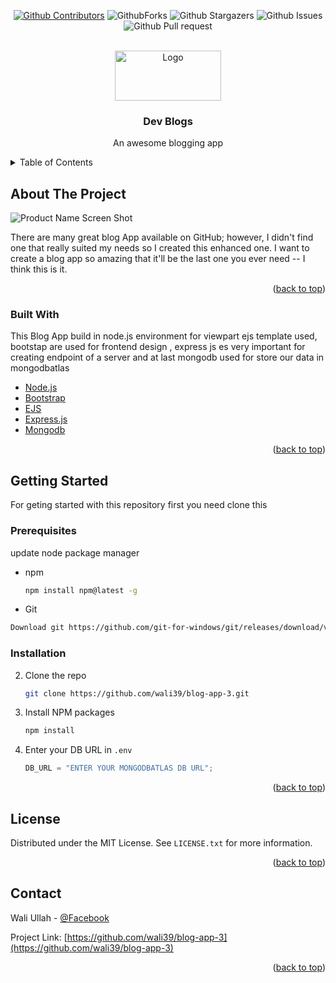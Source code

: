 
<div id="top"></div>
<!--
*** Thanks for checking out the Best-README-Template. If you have a suggestion
*** that would make this better, please fork the repo and create a pull request
*** or simply open an issue with the tag "enhancement".
*** Don't forget to give the project a star!
*** Thanks again! Now go create something AMAZING! :D
-->

<!-- PROJECT SHIELDS -->
<!--
*** I'm using markdown "reference style" links for readability.
*** Reference links are enclosed in brackets [ ] instead of parentheses ( ).
*** See the bottom of this document for the declaration of the reference variables
*** for contributors-url, forks-url, etc. This is an optional, concise syntax you may use.
*** https://www.markdownguide.org/basic-syntax/#reference-style-links
-->
<div align="center">
            
            
[![Github Contributors](https://img.shields.io/github/contributors/wali39/blog-app-3)](https://github.com/wali39/blog-app-3/contributor)
![GithubForks](https://img.shields.io/github/forks/wali39/blog-app-3)
![Github Stargazers](https://img.shields.io/github/stars/wali39/blog-app-3)
![Github Issues](https://img.shields.io/github/issues/wali39/blog-app-3)
![Github Pull request](https://img.shields.io/github/issues-pr/wali39/blog-app-3)

</div>
<!-- PROJECT LOGO -->
<br />
<div align="center">
  <a href="https://github.com/othneildrew/Best-README-Template">
    <img src="https://res.cloudinary.com/plutonic39/image/upload/v1634110282/github-readmen/logox_c4y84d.png" alt="Logo" width="170" height="80" border-radius="5%">
  </a>

  <h3 align="center">Dev Blogs</h3>

  <p align="center">
    An awesome blogging app
    
</div>

<!-- TABLE OF CONTENTS -->
<details>
  <summary>Table of Contents</summary>
  <ol>
    <li>
      <a href="#about-the-project">About The Project</a>
      <ul>
        <li><a href="#built-with">Built With</a></li>
      </ul>
    </li>
    <li>
      <a href="#getting-started">Getting Started</a>
      <ul>
        <li><a href="#prerequisites">Prerequisites</a></li>
        <li><a href="#installation">Installation</a></li>
      </ul>
    </li>
   
    <li><a href="#license">License</a></li>
    <li><a href="#contact">Contact</a></li>

  </ol>
</details>

<!-- ABOUT THE PROJECT -->

## About The Project

![Product Name Screen Shot](https://res.cloudinary.com/plutonic39/image/upload/v1634107473/github-readmen/project-cover_ukskbz.png)

There are many great blog App available on GitHub; however, I didn't find one that really suited my needs so I created this enhanced one. I want to create a blog app so amazing that it'll be the last one you ever need -- I think this is it.

<p align="right">(<a href="#top">back to top</a>)</p>

### Built With

This Blog App build in node.js environment for viewpart ejs template used, bootstap are used for frontend design , express js es very important for creating endpoint of a server and at last mongodb used for store our data in mongodbatlas

- [Node.js](https://nodejs.org/)
- [Bootstrap](https://getbootstrap.com)
- [EJS](https://ejs.co/)
- [Express.js](https://expressjs.com/)
- [Mongodb](https://www.mongodb.com/)

<p align="right">(<a href="#top">back to top</a>)</p>

<!-- GETTING STARTED -->

## Getting Started

For geting started with this repository first you need clone this

### Prerequisites

update node package manager

- npm
  ```sh
  npm install npm@latest -g
  ```
- Git

```sh
Download git https://github.com/git-for-windows/git/releases/download/v2.33.0.windows.2/Git-2.33.0.2-64-bit.exe
```

### Installation

2. Clone the repo
   ```sh
   git clone https://github.com/wali39/blog-app-3.git
   ```
3. Install NPM packages
   ```sh
   npm install
   ```
4. Enter your DB URL in `.env`
   ```js
   DB_URL = "ENTER YOUR MONGODBATLAS DB URL";
   ```

<p align="right">(<a href="#top">back to top</a>)</p>

<!-- LICENSE -->

## License

Distributed under the MIT License. See `LICENSE.txt` for more information.

<p align="right">(<a href="#top">back to top</a>)</p>

<!-- CONTACT -->

## Contact

Wali Ullah - [@Facebook](https://www.facebook.com/waliullah1939)

Project Link: [https://github.com/wali39/blog-app-3](https://github.com/wali39/blog-app-3)

<p align="right">(<a href="#top">back to top</a>)</p>

